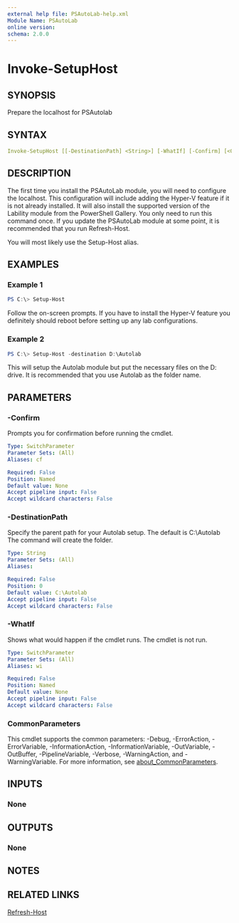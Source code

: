 ```yaml
---
external help file: PSAutoLab-help.xml
Module Name: PSAutoLab
online version:
schema: 2.0.0
---
```


# Invoke-SetupHost

## SYNOPSIS

Prepare the localhost for PSAutolab

## SYNTAX

```yaml
Invoke-SetupHost [[-DestinationPath] <String>] [-WhatIf] [-Confirm] [<CommonParameters>]
```

## DESCRIPTION

The first time you install the PSAutoLab module, you will need to configure the localhost.
This configuration will include adding the Hyper-V feature if it is not already installed.
It will also install the supported version of the Lability module from the PowerShell Gallery.
You only need to run this command once.
If you update the PSAutoLab module at some point, it is recommended that you run Refresh-Host.

You will most likely use the Setup-Host alias.

## EXAMPLES

### Example 1

```powershell
PS C:\> Setup-Host
```

Follow the on-screen prompts. If you have to install the Hyper-V feature you definitely should reboot before setting up any lab configurations.


### Example 2

```powershell
PS C:\> Setup-Host -destination D:\Autolab
```

This will setup the Autolab module but put the necessary files on the D: drive. It is recommended that you use Autolab as the folder name. 

## PARAMETERS

### -Confirm

Prompts you for confirmation before running the cmdlet.

```yaml
Type: SwitchParameter
Parameter Sets: (All)
Aliases: cf

Required: False
Position: Named
Default value: None
Accept pipeline input: False
Accept wildcard characters: False
```

### -DestinationPath

Specify the parent path for your Autolab setup.
The default is C:\Autolab
The command will create the folder.

```yaml
Type: String
Parameter Sets: (All)
Aliases:

Required: False
Position: 0
Default value: C:\Autolab
Accept pipeline input: False
Accept wildcard characters: False
```

### -WhatIf

Shows what would happen if the cmdlet runs.
The cmdlet is not run.

```yaml
Type: SwitchParameter
Parameter Sets: (All)
Aliases: wi

Required: False
Position: Named
Default value: None
Accept pipeline input: False
Accept wildcard characters: False
```

### CommonParameters

This cmdlet supports the common parameters: -Debug, -ErrorAction, -ErrorVariable, -InformationAction, -InformationVariable, -OutVariable, -OutBuffer, -PipelineVariable, -Verbose, -WarningAction, and -WarningVariable. For more information, see [about_CommonParameters](http://go.microsoft.com/fwlink/?LinkID=113216).

## INPUTS

### None

## OUTPUTS

### None

## NOTES

## RELATED LINKS

[Refresh-Host]()
